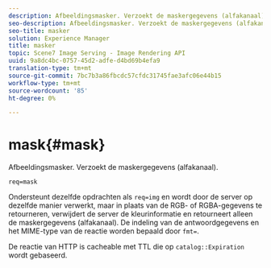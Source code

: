 ```yaml
---
description: Afbeeldingsmasker. Verzoekt de maskergegevens (alfakanaal).
seo-description: Afbeeldingsmasker. Verzoekt de maskergegevens (alfakanaal).
seo-title: masker
solution: Experience Manager
title: masker
topic: Scene7 Image Serving - Image Rendering API
uuid: 9a8dc4bc-0757-45d2-adfe-d4bd69b4efa9
translation-type: tm+mt
source-git-commit: 7bc7b3a86fbcdc57cfdc31745fae3afc06e44b15
workflow-type: tm+mt
source-wordcount: '85'
ht-degree: 0%

---
```



# mask{#mask}

Afbeeldingsmasker. Verzoekt de maskergegevens (alfakanaal).

`req=mask`

Ondersteunt dezelfde opdrachten als `req=img` en wordt door de server op dezelfde manier verwerkt, maar in plaats van de RGB- of RGBA-gegevens te retourneren, verwijdert de server de kleurinformatie en retourneert alleen de maskergegevens (alfakanaal). De indeling van de antwoordgegevens en het MIME-type van de reactie worden bepaald door `fmt=`.

De reactie van HTTP is cacheable met TTL die op `catalog::Expiration` wordt gebaseerd.
